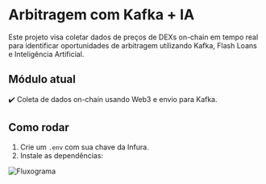 # Arbitragem com Kafka + IA

Este projeto visa coletar dados de preços de DEXs on-chain em tempo real para identificar oportunidades de arbitragem utilizando Kafka, Flash Loans e Inteligência Artificial.

## Módulo atual
✔️ Coleta de dados on-chain usando Web3 e envio para Kafka.

## Como rodar

1. Crie um `.env` com sua chave da Infura.
2. Instale as dependências:

![Fluxograma](https://github.com/user-attachments/assets/d027c5ea-bf55-4372-8339-5533124665e9)

